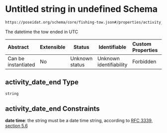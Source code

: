 # Untitled string in undefined Schema

```txt
https://poseidat.org/schema/core/fishing-tow.json#/properties/activity_date_end
```

The datetime the tow ended in UTC


| Abstract            | Extensible | Status         | Identifiable            | Custom Properties | Additional Properties | Access Restrictions | Defined In                                                                 |
| :------------------ | ---------- | -------------- | ----------------------- | :---------------- | --------------------- | ------------------- | -------------------------------------------------------------------------- |
| Can be instantiated | No         | Unknown status | Unknown identifiability | Forbidden         | Allowed               | none                | [fishing-tow.json\*](schemas/core/fishing-tow.json "open original schema") |

## activity_date_end Type

`string`

## activity_date_end Constraints

**date time**: the string must be a date time string, according to [RFC 3339, section 5.6](https://tools.ietf.org/html/rfc3339 "check the specification")
